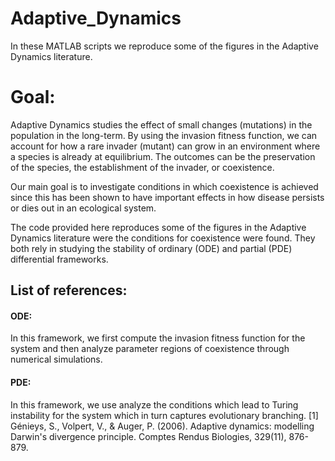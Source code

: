 # Adaptive_Dynamics
In these MATLAB scripts we reproduce some of the figures in the Adaptive Dynamics literature. 

# Goal:
Adaptive Dynamics studies the effect of small changes (mutations) in the population in the long-term. By using the invasion fitness function, we can account for how a rare invader (mutant) can grow in an environment where a species is already at equilibrium. The outcomes can be the preservation of the species, the establishment of the invader, or coexistence. 

Our main goal is to investigate conditions in which coexistence is achieved since this has been shown to have important effects in how disease persists or dies out in an ecological system. 

The code provided here reproduces some of the figures in the Adaptive Dynamics literature were the conditions for coexistence were found. They both rely in studying the stability of ordinary  (ODE) and partial (PDE) differential frameworks. 

## List of references:

#### ODE: 
In this framework, we first compute the invasion fitness function for the system and then analyze parameter regions of coexistence through numerical simulations.

#### PDE: 
In this framework, we use analyze the conditions which lead to Turing instability for the system which in turn captures evolutionary branching.
[1] Génieys, S., Volpert, V., & Auger, P. (2006). Adaptive dynamics: modelling Darwin's divergence principle. Comptes Rendus Biologies, 329(11), 876-879.






